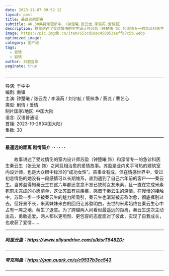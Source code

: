 ```yaml
---
date: 2023-11-07 09:52:12
layout: post
title: 最遥远的距离
subtitle: 4K.30集持续更新中.（钟楚曦.张云龙.李溪芮.爱情剧）
description: 故事讲述了受过情伤的室内设计师苏盈（钟楚曦 饰）和深情专一的急诊科医生秦云生（张云龙 饰）之间互相治愈的爱情故事。苏盈是业内炙手可热的建筑室内设计师，也是大众眼中标准的“成功女性”.....
image: https://pic.imgdb.cn/item/653cd19ac458853aeffb7c5b.webp
optimized_image: 
category: 国产剧
tags:
  - 爱情
  - 剧情
author: 对酒当歌
paginate: true
---
```


---

导演: 于中中  
编剧: 南镇  
主演: 钟楚曦 / 张云龙 / 李溪芮 / 刘宇航 / 管梓净 / 蔡尧 / 曹艺心  
类型: 剧情 / 爱情  
制片国家/地区: 中国大陆  
语言: 汉语普通话  
首播: 2023-10-26(中国大陆)  
集数: 30  

---

#### 最遥远的距离 剧情简介 · · · · · ·

　　故事讲述了受过情伤的室内设计师苏盈（钟楚曦 饰）和深情专一的急诊科医生秦云生（张云龙 饰）之间互相治愈的爱情故事。苏盈是业内炙手可热的建筑室内设计师，也是大众眼中标准的“成功女性”。虽事业有成，但在情感世界中，受过初恋情伤的她没有一段感情可以长期维系，直到遇到了自己六年前的客户——秦云生。当苏盈得知秦云生在这六年都还念念不忘已故前女友米素，且一直在完成米素死前未完成的心愿清单，这让苏盈有些羡慕，感慨于秦云生的深情。在慢慢的接触中，苏盈一步一步被秦云生的魅力所吸引，秦云生也渐渐被苏盈治愈，彻底挥别过去。但好景不长，米素妹妹米白的回归让苏盈明白，去世的米素始终在秦云生心中占有一席之地，萌生了退意。为了跨越两人间看似最遥远的距离，秦云生这次主动出击，勇敢追爱。两人都以更坦然、更包容的态度面对了彼此，实现了自我成长，也收获了爱情……

---

##### 阿里云盘：<https://www.aliyundrive.com/s/ktsrT548ZDr>

---

##### 夸克网盘：<https://pan.quark.cn/s/c9537b3ce543>

---

